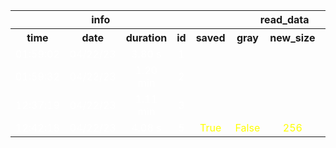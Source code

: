 <table>
<tr>
<th colspan=4 style="text-align: center; vertical-align: middle;">info</th>
<th colspan=4 style="text-align: center; vertical-align: middle;">read_data</th>
<th colspan=3 style="text-align: center; vertical-align: middle;">apply_rand_d</th>
<th colspan=3 style="text-align: center; vertical-align: middle;">QuadraticDiscriminantAnalysis</th>
<th colspan=2 style="text-align: center; vertical-align: middle;">metrics</th>
</tr>
<th style="text-align: center; vertical-align: middle;">time</th>
<th style="text-align: center; vertical-align: middle;">date</th>
<th style="text-align: center; vertical-align: middle;">duration</th>
<th style="text-align: center; vertical-align: middle;">id</th>
<th style="text-align: center; vertical-align: middle;">saved</th>
<th style="text-align: center; vertical-align: middle;">gray</th>
<th style="text-align: center; vertical-align: middle;">new_size</th>
<th style="text-align: center; vertical-align: middle;">normalize</th>
<th style="text-align: center; vertical-align: middle;">n_bins</th>
<th style="text-align: center; vertical-align: middle;">saved</th>
<th style="text-align: center; vertical-align: middle;">eval</th>
<th style="text-align: center; vertical-align: middle;">reg_param</th>
<th style="text-align: center; vertical-align: middle;">store_covariance</th>
<th style="text-align: center; vertical-align: middle;">tol</th>
<th style="text-align: center; vertical-align: middle;">Accuracy</th>
<th style="text-align: center; vertical-align: middle;">F1</th>
</tr>
<tr>
<td style="text-align: center; vertical-align: middle;"> <font color=white>01:59:02</font></td>
<td style="text-align: center; vertical-align: middle;"> <font color=white>04/22/23</font></td>
<td style="text-align: center; vertical-align: middle;"> <font color=white>3.80 s</font></td>
<td style="text-align: center; vertical-align: middle;"> <font color=white>1</font></td>
<td style="text-align: center; vertical-align: middle;"> <font color=white></font></td>
<td style="text-align: center; vertical-align: middle;"> <font color=white></font></td>
<td style="text-align: center; vertical-align: middle;"> <font color=white></font></td>
<td style="text-align: center; vertical-align: middle;"> <font color=white></font></td>
<td style="text-align: center; vertical-align: middle;"> <font color=white>10</font></td>
<td style="text-align: center; vertical-align: middle;"> <font color=white>False</font></td>
<td style="text-align: center; vertical-align: middle;"> <font color=white>False</font></td>
<td style="text-align: center; vertical-align: middle;"> <font color=white>0.0</font></td>
<td style="text-align: center; vertical-align: middle;"> <font color=white>False</font></td>
<td style="text-align: center; vertical-align: middle;"> <font color=white>0.0</font></td>
<td style="text-align: center; vertical-align: middle;"> <font color=white>0.8162162162162162</font></td>
<td style="text-align: center; vertical-align: middle;"> <font color=white>0.8159527153558053</font></td>
</tr>
<tr>
<td style="text-align: center; vertical-align: middle;"> <font color=white>01:59:32</font></td>
<td style="text-align: center; vertical-align: middle;"> <font color=white>04/22/23</font></td>
<td style="text-align: center; vertical-align: middle;"> <font color=white>1.20 min</font></td>
<td style="text-align: center; vertical-align: middle;"> <font color=white>2</font></td>
<td style="text-align: center; vertical-align: middle;"> <font color=white></font></td>
<td style="text-align: center; vertical-align: middle;"> <font color=white></font></td>
<td style="text-align: center; vertical-align: middle;"> <font color=white></font></td>
<td style="text-align: center; vertical-align: middle;"> <font color=white></font></td>
<td style="text-align: center; vertical-align: middle;"> <font color=white>10</font></td>
<td style="text-align: center; vertical-align: middle;"> <font color=white>False</font></td>
<td style="text-align: center; vertical-align: middle;"> <font color=white>False</font></td>
<td style="text-align: center; vertical-align: middle;"> <font color=white>0.0</font></td>
<td style="text-align: center; vertical-align: middle;"> <font color=white>False</font></td>
<td style="text-align: center; vertical-align: middle;"> <font color=white>0.0</font></td>
<td style="text-align: center; vertical-align: middle;"> <font color=yellow>0.7243243243243244</font></td>
<td style="text-align: center; vertical-align: middle;"> <font color=yellow>0.7077952243798198</font></td>
</tr>
<tr>
<td style="text-align: center; vertical-align: middle;"> <font color=white>12:37:19</font></td>
<td style="text-align: center; vertical-align: middle;"> <font color=white>04/22/23</font></td>
<td style="text-align: center; vertical-align: middle;"> <font color=white>1.11 min</font></td>
<td style="text-align: center; vertical-align: middle;"> <font color=white>3</font></td>
<td style="text-align: center; vertical-align: middle;"> <font color=white></font></td>
<td style="text-align: center; vertical-align: middle;"> <font color=white></font></td>
<td style="text-align: center; vertical-align: middle;"> <font color=white></font></td>
<td style="text-align: center; vertical-align: middle;"> <font color=white></font></td>
<td style="text-align: center; vertical-align: middle;"> <font color=white>10</font></td>
<td style="text-align: center; vertical-align: middle;"> <font color=white>False</font></td>
<td style="text-align: center; vertical-align: middle;"> <font color=white>False</font></td>
<td style="text-align: center; vertical-align: middle;"> <font color=white>0.0</font></td>
<td style="text-align: center; vertical-align: middle;"> <font color=white>False</font></td>
<td style="text-align: center; vertical-align: middle;"> <font color=white>0.0</font></td>
<td style="text-align: center; vertical-align: middle;"> <font color=yellow>0.8162162162162162</font></td>
<td style="text-align: center; vertical-align: middle;"> <font color=yellow>0.8159527153558053</font></td>
</tr>
<tr>
<td style="text-align: center; vertical-align: middle;"> <font color=white>12:42:18</font></td>
<td style="text-align: center; vertical-align: middle;"> <font color=white>04/22/23</font></td>
<td style="text-align: center; vertical-align: middle;"> <font color=white>4.08 s</font></td>
<td style="text-align: center; vertical-align: middle;"> <font color=white>5</font></td>
<td style="text-align: center; vertical-align: middle;"> <font color=yellow>True</font></td>
<td style="text-align: center; vertical-align: middle;"> <font color=yellow>False</font></td>
<td style="text-align: center; vertical-align: middle;"> <font color=yellow>256</font></td>
<td style="text-align: center; vertical-align: middle;"> <font color=yellow>False</font></td>
<td style="text-align: center; vertical-align: middle;"> <font color=white>10</font></td>
<td style="text-align: center; vertical-align: middle;"> <font color=white>False</font></td>
<td style="text-align: center; vertical-align: middle;"> <font color=white>False</font></td>
<td style="text-align: center; vertical-align: middle;"> <font color=white>0.0</font></td>
<td style="text-align: center; vertical-align: middle;"> <font color=white>False</font></td>
<td style="text-align: center; vertical-align: middle;"> <font color=white>0.0</font></td>
<td style="text-align: center; vertical-align: middle;"> <font color=white>0.8162162162162162</font></td>
<td style="text-align: center; vertical-align: middle;"> <font color=white>0.8159527153558053</font></td>
</tr>
